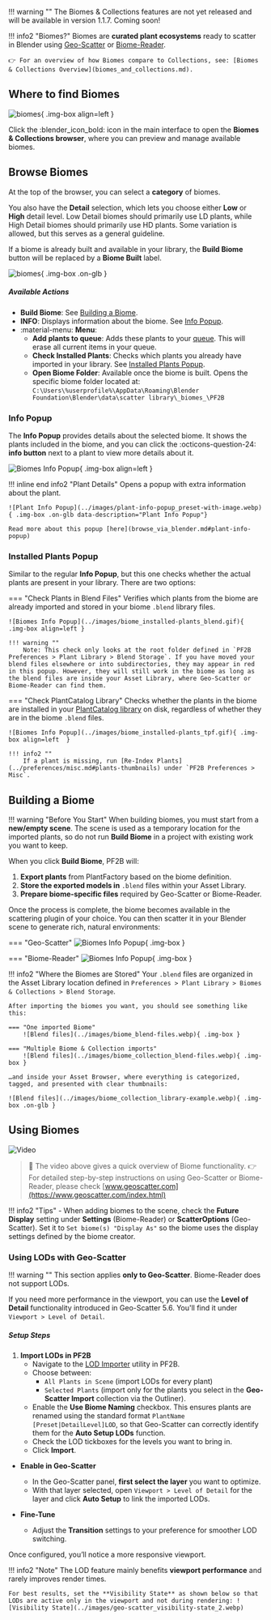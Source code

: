 !!! warning ""
    The Biomes & Collections features are not yet released and will be available in version 1.1.7. Coming soon!

!!! info2 "Biomes?"
    Biomes are **curated plant ecosystems** ready to scatter in Blender using [Geo-Scatter](https://www.geoscatter.com/download.html#geo-scatter) or [Biome-Reader](https://www.geoscatter.com/download.html#biome-reader).

    👉 For an overview of how Biomes compare to Collections, see: [Biomes & Collections Overview](biomes_and_collections.md).



## Where to find Biomes

![biomes](../images/biome_where-to-find.webp){ .img-box align=left }

Click the :blender_icon_bold: icon in the main interface to open the **Biomes & Collections browser**, where you can preview and manage available biomes.

<div style="clear:both"></div>




## Browse Biomes

At the top of the browser, you can select a **category** of biomes.

You also have the **Detail** selection, which lets you choose either **Low** or **High** detail level. Low Detail biomes should primarily use LD plants, while High Detail biomes should primarily use HD plants. Some variation is allowed, but this serves as a general guideline.

If a biome is already built and available in your library, the **Build Biome** button will be replaced by a **Biome Built** label.

![biomes](../images/biomes.webp){ .img-box .on-glb }

<h5>Available Actions</h5>

- **Build Biome**: See [Building a Biome](#building-a-biome).
- **INFO**: Displays information about the biome. See [Info Popup](#info-popup).
- :material-menu: **Menu**:
    - **Add plants to queue**: Adds these plants to your [queue](browse_via_blender.md#queue). This will erase all current items in your queue.
    - **Check Installed Plants**: Checks which plants you already have imported in your library. See [Installed Plants Popup](#installed-plants-popup).
    - **Open Biome Folder**: Available once the biome is built. Opens the specific biome folder located at: `C:\Users\%userprofile%\AppData\Roaming\Blender Foundation\Blender\data\scatter library\_biomes_\PF2B`

### Info Popup

The **Info Popup** provides details about the selected biome.
It shows the plants included in the biome, and you can click the :octicons-question-24: **info button** next to a plant to view more details about it.

![Biomes Info Popup](../images/biome_info_popup.gif){ .img-box align=left }

!!! inline end info2 "Plant Details"
    Opens a popup with extra information about the plant.

    ![Plant Info Popup](../images/plant-info-popup_preset-with-image.webp){ .img-box .on-glb data-description="Plant Info Popup"}

    Read more about this popup [here](browse_via_blender.md#plant-info-popup)

<div style="clear:both"></div>


### Installed Plants Popup

Similar to the regular **Info Popup**, but this one checks whether the actual plants are present in your library. There are two options:

=== "Check Plants in Blend Files"
    Verifies which plants from the biome are already imported and stored in your biome `.blend` library files.

    ![Biomes Info Popup](../images/biome_installed-plants_blend.gif){ .img-box align=left }

    !!! warning ""
        Note: This check only looks at the root folder defined in `PF2B Preferences > Plant Library > Blend Storage`. If you have moved your blend files elsewhere or into subdirectories, they may appear in red in this popup. However, they will still work in the biome as long as the blend files are inside your Asset Library, where Geo-Scatter or Biome-Reader can find them.

=== "Check PlantCatalog Library"
    Checks whether the plants in the biome are installed in your [PlantCatalog library](../plants.md#plantcatalog-library) on disk, regardless of whether they are in the biome `.blend` files.

    ![Biomes Info Popup](../images/biome_installed-plants_tpf.gif){ .img-box align=left  }

    !!! info2 ""
        If a plant is missing, run [Re-Index Plants](../preferences/misc.md#plants-thumbnails) under `PF2B Preferences > Misc`.



## Building a Biome

!!! warning "Before You Start"
    When building biomes, you must start from a **new/empty scene**. The scene is used as a temporary location for the imported plants, so do not run **Build Biome** in a project with existing work you want to keep.

When you click **Build Biome**, PF2B will:

1. **Export plants** from PlantFactory based on the biome definition.
2. **Store the exported models in** `.blend` files within your Asset Library.
3. **Prepare biome-specific files** required by Geo-Scatter or Biome-Reader.

Once the process is complete, the biome becomes available in the scattering plugin of your choice. You can then scatter it in your Blender scene to generate rich, natural environments:

=== "Geo-Scatter"
    ![Biomes Info Popup](../images/biome_browse_geo-scatter.webp){ .img-box }

=== "Biome-Reader"
    ![Biomes Info Popup](../images/biome_browse_biome-reader.webp){ .img-box }


!!! info2 "Where the Biomes are Stored"
    Your `.blend` files are organized in the Asset Library location defined in `Preferences > Plant Library > Biomes & Collections > Blend Storage`.

    After importing the biomes you want, you should see something like this:

    === "One imported Biome"
        ![Blend files](../images/biome_blend-files.webp){ .img-box }

    === "Multiple Biome & Collection imports"
        ![Blend files](../images/biome_collection_blend-files.webp){ .img-box }

    …and inside your Asset Browser, where everything is categorized, tagged, and presented with clear thumbnails:

    ![Blend files](../images/biome_collection_library-example.webp){ .img-box .on-glb }


## Using Biomes

![Video](../images/video_placeholder.png)


<!-- <div class="youtube-wrapper">
    <iframe id="videoPlayer" width="560" height="315" src="https://www.youtube.com/embed/TGN_FiNH3aw?rel=0" frameborder="0" allowfullscreen></iframe>
</div> -->

> 🎥 The video above gives a quick overview of Biome functionality.
> 👉 For detailed step-by-step instructions on using Geo-Scatter or Biome-Reader, please check [www.geoscatter.com](https://www.geoscatter.com/index.html)

!!! info2 "Tips"
    - When adding biomes to the scene, check the **Future Display** setting under **Settings** (Biome-Reader) or **ScatterOptions** (Geo-Scatter). Set it to `Set biome(s) "Display As"` so the biome uses the display settings defined by the biome creator.


### Using LODs with Geo-Scatter

!!! warning ""
    This section applies **only to Geo-Scatter**. Biome-Reader does not support LODs.

If you need more performance in the viewport, you can use the **Level of Detail** functionality introduced in Geo-Scatter 5.6. You'll find it under `Viewport > Level of Detail`.

<h5>Setup Steps</h5>

1. **Import LODs in PF2B**
    - Navigate to the [LOD Importer](utilities.md#lod-importer) utility in PF2B.
    - Choose between:
        - `All Plants in Scene` (import LODs for every plant)
        - `Selected Plants` (import only for the plants you select in the **Geo-Scatter Import** collection via the Outliner).
    - Enable the **Use Biome Naming** checkbox. This ensures plants are renamed using the standard format `PlantName [Preset|DetailLevel]LOD`, so that Geo-Scatter can correctly identify them for the **Auto Setup LODs** function.
    - Check the LOD tickboxes for the levels you want to bring in.
    - Click **Import**.

- **Enable in Geo-Scatter**
    - In the Geo-Scatter panel, **first select the layer** you want to optimize.
    - With that layer selected, open `Viewport > Level of Detail` for the layer and click **Auto Setup** to link the imported LODs.

- **Fine-Tune**
    - Adjust the **Transition** settings to your preference for smoother LOD switching.

Once configured, you’ll notice a more responsive viewport.

!!! info2 "Note"
    The LOD feature mainly benefits **viewport performance** and rarely improves render times.

    For best results, set the **Visibility State** as shown below so that LODs are active only in the viewport and not during rendering: ![Visibility State](../images/geo-scatter_visibility-state_2.webp)